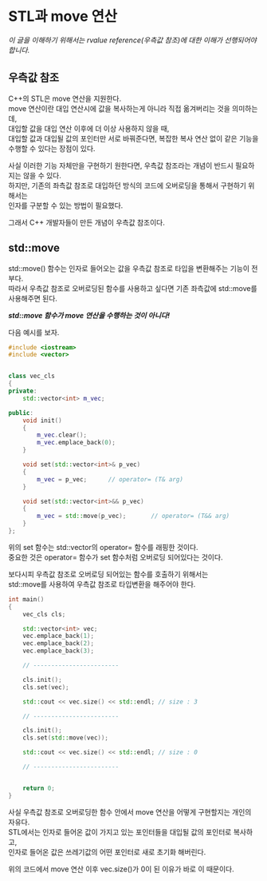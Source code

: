 # STL과 move 연산

_이 글을 이해하기 위해서는 rvalue reference(우측값 참조)에 대한 이해가 선행되어야 합니다._

## 우측값 참조

C++의 STL은 move 연산을 지원한다.  
move 연산이란 대입 연산시에 값을 복사하는게 아니라 직접 옮겨버리는 것을 의미하는데,  
대입할 값을 대입 연산 이후에 더 이상 사용하지 않을 때,  
대입할 값과 대입될 값의 포인터만 서로 바꿔준다면, 복잡한 복사 연산 없이 같은 기능을 수행할 수 있다는 장점이 있다.  

사실 이러한 기능 자체만을 구현하기 원한다면, 우측값 참조라는 개념이 반드시 필요하지는 않을 수 있다.  
하지만, 기존의 좌측값 참조로 대입하던 방식의 코드에 오버로딩을 통해서 구현하기 위해서는  
인자를 구분할 수 있는 방법이 필요했다.

그래서 C++ 개발자들이 만든 개념이 우측값 참조이다.

## std::move

std::move() 함수는 인자로 들어오는 값을 우측값 참조로 타입을 변환해주는 기능이 전부다.  
따라서 우측값 참조로 오버로딩된 함수를 사용하고 싶다면 기존 좌측값에 std::move를 사용해주면 된다.

___std::move 함수가 move 연산을 수행하는 것이 아니다!___

다음 예시를 보자.

```C++
#include <iostream>
#include <vector>


class vec_cls
{
private:
    std::vector<int> m_vec;

public:
    void init()
    {
        m_vec.clear();
        m_vec.emplace_back(0);
    }

    void set(std::vector<int>& p_vec)
    {
        m_vec = p_vec;      // operator= (T& arg)
    }

    void set(std::vector<int>&& p_vec)
    {
        m_vec = std::move(p_vec);       // operator= (T&& arg)
    }
};
```

위의 set 함수는 std::vector의 operator= 함수를 래핑한 것이다.  
중요한 것은 operator= 함수가 set 함수처럼 오버로딩 되어있다는 것이다.

보다시피 우측값 참조로 오버로딩 되어있는 함수를 호출하기 위해서는  
std::move를 사용하여 우측값 참조로 타입변환을 해주어야 한다.

```C++
int main()
{
    vec_cls cls;

    std::vector<int> vec;
    vec.emplace_back(1);
    vec.emplace_back(2);
    vec.emplace_back(3);

    // ------------------------

    cls.init();
    cls.set(vec);

    std::cout << vec.size() << std::endl; // size : 3

    // ------------------------

    cls.init();
    cls.set(std::move(vec));

    std::cout << vec.size() << std::endl; // size : 0

    // ------------------------


    return 0;
}
```

사실 우측값 참조로 오버로딩한 함수 안에서 move 연산을 어떻게 구현할지는 개인의 자유다.  
STL에서는 인자로 들어온 값이 가지고 있는 포인터들을 대입될 값의 포인터로 복사하고,  
인자로 들어온 값은 쓰레기값의 어떤 포인터로 새로 초기화 해버린다.

위의 코드에서 move 연산 이후 vec.size()가 0이 된 이유가 바로 이 때문이다.